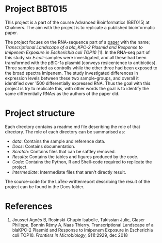 # Project BBT015

This project is a part of the course Advanced Bioinformatics (BBT015) at Chalmers. The aim with the project is to 
replicate a published bioinformatic paper. 

The project focues on the RNA-sequence part of a [paper](https://www.frontiersin.org/articles/10.3389/fmicb.2018.02929/)  with the name; *Transcriptional Landscape of a bla_KPC-2 Plasmid and Response 
to Imipenem Exposure in Escherichia coli TOP10* [1]. In the RNA-seq part of this study six *E.coli*-samples were investigated, 
and all these had been transformed with the pBIC-1a plasmid (conveys resicentence to antibiotics). Three samples acted as controlls 
while the other three had been exposed to the broad spectra Imipenem. The study investigated differences in expression levels 
between these two sample-groups, and overall it identified over 1500 differentially expressed RNA. Thus the goal with this 
project is try to replicate this, with other words the goal is to identify the same differentially RNA:s as the authors of the
paper did. 

# Project structure 

Each directory contains a readme.md file describing the role of that directory. The role of each directory
can be summarised as:

* *data*: Contains the sample and reference data. 
* *Docs*: Contains documentation. 
* *Scratch*: Contains files that can be saftley removed.
* *Results*: Contains the tables and figures produced by the code. 
* *Code*: Contains the Python, R and Shell-code required to replicate the project. 
* *Intermediate*: Intermediate files that aren't directly result. 

The source-code for the LaTex-writtenreport describing the result of the project can be found 
in the Docs folder. 


# References 

1. Jousset Agnès B, Rosinski-Chupin Isabelle, Takissian Julie, Glaser Philippe, Bonnin Rémy A, 
Naas Thierry. Transcriptional Landscape of a blaKPC-2 Plasmid and Response to Imipenem Exposure 
in Escherichia coli TOP10. *Frontiers in Microbiology*, 9(1):2929, dec 2018 
